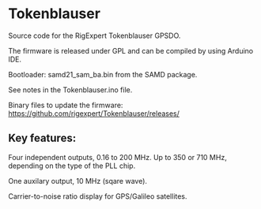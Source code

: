 # Tokenblauser

Source code for the RigExpert Tokenblauser GPSDO.

The firmware is released under GPL and can be compiled by using Arduino IDE.

Bootloader: samd21_sam_ba.bin from the SAMD package.

See notes in the Tokenblauser.ino file.

Binary files to update the firmware: https://github.com/rigexpert/Tokenblauser/releases/


## Key features:

Four independent outputs, 0.16 to 200 MHz. Up to 350 or 710 MHz, depending on the type of the PLL chip.

One auxilary output, 10 MHz (sqare wave).

Carrier-to-noise ratio display for GPS/Galileo satellites.
